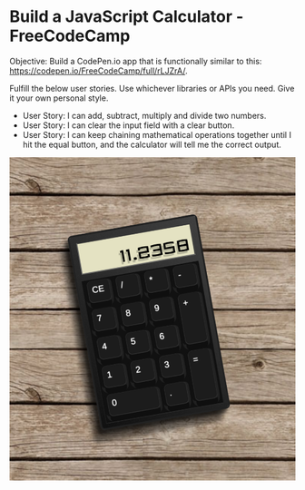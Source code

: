 # Build a JavaScript Calculator - FreeCodeCamp

Objective: Build a CodePen.io app that is functionally similar to this: https://codepen.io/FreeCodeCamp/full/rLJZrA/.

Fulfill the below user stories. Use whichever libraries or APIs you need. Give it your own personal style.

- User Story: I can add, subtract, multiply and divide two numbers.
- User Story: I can clear the input field with a clear button.
- User Story: I can keep chaining mathematical operations together until I hit the equal button, and the calculator will tell me the correct output.

![numpad calculator](numpad-calculator.png)
